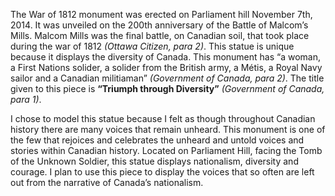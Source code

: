 The War of 1812 monument was erected on Parliament hill November 7th, 2014. 
It was unveiled on the 200th anniversary of the Battle of Malcom’s Mills. 
Malcom Mills was the final battle, on Canadian soil, that took place during the war of 1812 *(Ottawa Citizen, para 2)*. 
This statue is unique because it displays the diversity of Canada. 
This monument has “a woman, a First Nations solider, a solider from the British army, a Métis, a Royal Navy sailor and a 
Canadian militiaman” *(Government of Canada, para 2)*. The title given to this piece is **“Triumph through Diversity”** 
*(Government of Canada, para 1)*. 

I chose to model this statue because I felt as though throughout Canadian history there are many voices that remain unheard. 
This monument is one of the few that rejoices and celebrates the unheard and untold voices and stories within Canadian history. 
Located on Parliament Hill, facing the Tomb of the Unknown Soldier, this statue displays nationalism, diversity and courage. 
I plan to use this piece to display the voices that so often are left out from the narrative of Canada’s nationalism. 
